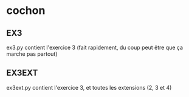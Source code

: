# cochon
## EX3
ex3.py contient l'exercice 3 (fait rapidement, du coup peut être que ça marche pas partout)

## EX3EXT
ex3ext.py contient l'exercice 3, et toutes les extensions (2, 3 et 4)
